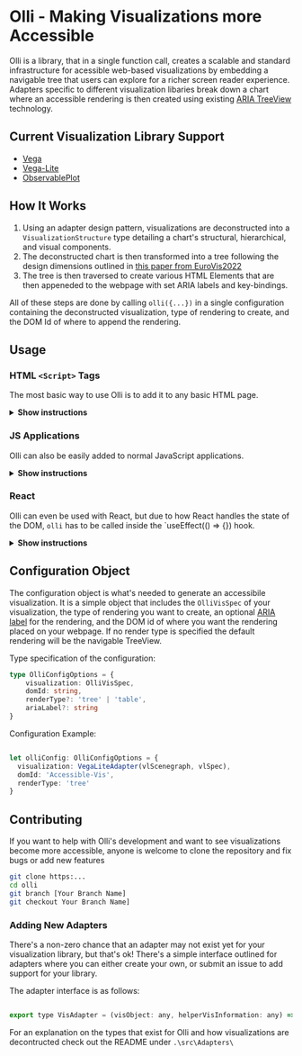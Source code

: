 # Olli - Making Visualizations more Accessible

Olli is a library, that in a single function call, creates a scalable and standard infrastructure for acessible web-based visualizations
by embedding a navigable tree that users can explore for a richer screen reader experience. Adapters specific
to different visualization libaries break down a chart where an accessible rendering is then created using existing
[ARIA TreeView](https://www.w3.org/wiki/TreeView) technology.

<!-- Below is an example with a Vega-Lite visualization:
<div align="center">
  <div id="Vis"></div>
  <div id="Tree"></div>
  <script>
    let spec = {
              "$schema": "https://vega.github.io/schema/vega-lite/v5.json",
              "name": "trellis_barley",
              "description": "A trellis of Barley yields from the 1930s, complete with main-effects ordering to facilitate comparison.",
              "data": {"url": "https://raw.githubusercontent.com/vega/vega-datasets/next/data/barley.json"},
              "mark": "point",
              "height": {"step": 12},
              "encoding": {
                "facet": {
                  "field": "site",
                  "type": "ordinal",
                  "columns": 2,
                  "sort": {"op": "median", "field": "yield"}
                },
                "x": {
                  "field": "yield",
                  "type": "quantitative",
                  "scale": {"zero": false}
                },
                "y": {
                  "field": "variety",
                  "type": "ordinal",
                  "sort": "-x"
                },
                "color": {"field": "year", "type": "nominal"}
              }
            }
     let vgSpec = vegaLite.compile(spec).spec
     const runtime = vega.parse(vgSpec);
     const render = document.getElementById('Vis');
     let view = new vega.View(runtime)
              .logLevel(vega.Warn)
              .initialize(render)
              .renderer('canvas') // Render as an image to not pollute DOM with elements that the screen reader needs to traverse first.
              .hover()
              .runAsync()
              .then(val => {
                window.createAccessibilityTree({
                  adapter: "vega-lite",
                  renderType: "tree",
                  domId: "Tree",
                  visObject: val,
                  visSpec: specArray[specIndex] })
                });
  </script>
</div> -->

## Current Visualization Library Support

* [Vega](https://vega.github.io/vega/)
* [Vega-Lite](https://vega.github.io/vega-lite)
* [ObservablePlot](https://observablehq.com/@observablehq/plot)

## How It Works

1. Using an adapter design pattern, visualizations are deconstructed into a `VisualizationStructure` type
   detailing a chart's structural, hierarchical, and visual components.
2. The deconstructed chart is then transformed into a tree following the design dimensions outlined in
   [this paper from EuroVis2022](http://vis.csail.mit.edu/pubs/rich-screen-reader-vis-experiences/)
3. The tree is then traversed to create various HTML Elements that are then appeneded to the webpage with set
   ARIA labels and key-bindings.

All of these steps are done by calling `olli({...})` in a single configuration containing the deconstructed
visualization, type of rendering to create, and the DOM Id of where to append the rendering.

## Usage

### HTML `<Script>` Tags

The most basic way to use Olli is to add it to any basic HTML page.

<details><summary><b>Show instructions</b></summary>

1. Add the script tag inside the document `<head>`:

    ```html
    <html>
      ...
      <head>
         ...
         <script src="..." />
         ...
      </head>
      ...
    </html>
    ```

2. Call Olli from a `<script>` tag:

    ```html
    ...
    <script>
      ...
      olli({
        visualization: vegaLiteAdapter(visSpec, additionalInfo),
        renderType: 'tree'
        domId: 'Accessible-Vis'
      })
    </script>
    ```

</details>

### JS Applications

Olli can also be easily added to normal JavaScript applications.

<details><summary><b>Show instructions</b></summary>

1. Install the preset:

    ```sh
    npm install olli
    ```

2. Import `olli`, and the adapter you want to use, into the file you want to use it in

    ```js
    import {olli, vegaLiteAdater} from 'olli'
    
    ...
    ```

3. Call `olli` and set-up your configuration object:

    ```js
    ...

      olli({
        visualization: vegaLiteAdapter(visSpec, additionalInfo),
        renderType: 'tree'
        domId: 'Accessible-Vis'
      })
    ...   
    ```

</details>

### React

Olli can even be used with React, but due to how React handles the state of the DOM, `olli` has to be called
inside the `useEffect(() => {}) hook.

<details><summary><b>Show instructions</b></summary>

1. Install preset:

    ```sh
    npm install olli
    ```

2. Import `olli`, and the adapter you want to use, into the component you want to use it in

    ```js
    import {olli, vegaLiteAdater} from 'olli'
    
    ...
    ```

3. Call `olli` and set-up your configuration object inside the `useEffect(() => {})` hook:

    ```js
    ...

    useEffect(() => {
      olli({
        visualization: vegaLiteAdapter(visSpec, additionalInfo),
        renderType: 'tree'
        domId: 'Accessible-Vis'
      })
    })
    ...   
    ```

</details>

## Configuration Object

The configuration object is what's needed to generate an accessibile visualization. It is a simple object that includes the `OlliVisSpec` of your visualization, the type of rendering you want to create, an optional [ARIA label](https://developer.mozilla.org/en-US/docs/Web/Accessibility/ARIA/Attributes/aria-label) for the rendering, and the DOM id of where you want the rendering placed on your webpage. If no render type is specified the default rendering will be the navigable TreeView.

Type specification of the configuration:

```ts
type OlliConfigOptions = {
    visualization: OlliVisSpec,
    domId: string,
    renderType?: 'tree' | 'table',
    ariaLabel?: string
}
```

Configuration Example:

```ts

let olliConfig: OlliConfigOptions = {
  visualization: VegaLiteAdapter(vlScenegraph, vlSpec),
  domId: 'Accessible-Vis',
  renderType: 'tree'
}

```

## Contributing

If you want to help with Olli's development and want to see visualizations become more accessible,
anyone is welcome to clone the repository and fix bugs or add new features

```sh
git clone https:...
cd olli
git branch [Your Branch Name]
git checkout Your Branch Name]
```

### Adding New Adapters

There's a non-zero chance that an adapter may not exist yet for your visualization library, but that's ok!
There's a simple interface outlined for adapters where you can either create your own, or submit an issue to
add support for your library.

The adapter interface is as follows:

```js

export type VisAdapter = (visObject: any, helperVisInformation: any) => VisualizationStructure

```

For an explanation on the types that exist for Olli and how visualizations are decontructed check out the
README under `.\src\Adapters\`
